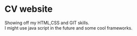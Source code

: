 # CV website

Showing off my HTML,CSS and GIT skills.  
I might use java script in the future and some cool frameworks.